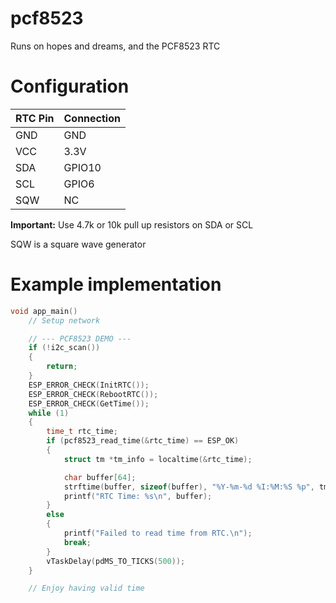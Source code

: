# pcf8523

Runs on hopes and dreams, and the PCF8523 RTC

# Configuration

RTC Pin     | Connection     |
------------|----------------|
 GND        | GND            |
 VCC        | 3.3V           |
 SDA        | GPIO10         |
 SCL        | GPIO6          |
 SQW        | NC             |

**Important:** Use 4.7k or 10k pull up resistors on SDA or SCL

SQW is a square wave generator

# Example implementation

```c
void app_main()
    // Setup network

    // --- PCF8523 DEMO ---
    if (!i2c_scan())
    {
        return;
    }
    ESP_ERROR_CHECK(InitRTC());
    ESP_ERROR_CHECK(RebootRTC());
    ESP_ERROR_CHECK(GetTime());
    while (1)
    {
        time_t rtc_time;
        if (pcf8523_read_time(&rtc_time) == ESP_OK)
        {
            struct tm *tm_info = localtime(&rtc_time);

            char buffer[64];
            strftime(buffer, sizeof(buffer), "%Y-%m-%d %I:%M:%S %p", tm_info);
            printf("RTC Time: %s\n", buffer);
        }
        else
        {
            printf("Failed to read time from RTC.\n");
            break;
        }
        vTaskDelay(pdMS_TO_TICKS(500));
    }

    // Enjoy having valid time
```